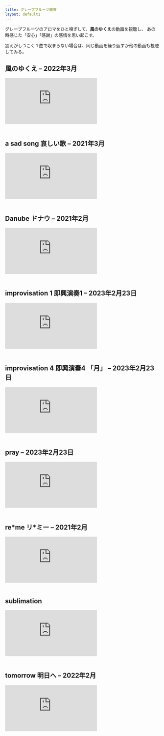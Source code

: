 ```yaml
---
title: グレープフルーツ鑑賞
layout: default1
---
```

グレープフルーツのアロマをひと嗅ぎして、**風のゆくえ**の動画を視聴し、
あの時感じた「安心」「感謝」の感情を思い起こす。

震えがしつこく 1 曲で収まらない場合は、同じ動画を繰り返すか他の動画も視聴してみる。

## 風のゆくえ – 2022年3月
<div class="video-container">
  <iframe src="https://drive.google.com/file/d/1-vBXGA7fLq3gr8bx-Q31ftwxYUmhVIGp/preview" frameborder="0" allowfullscreen allow="autoplay"></iframe>
</div>
<br/>

## a sad song 哀しい歌 – 2021年3月
<div class="video-container">
  <iframe src="https://drive.google.com/file/d/1iqVnI22U-xjb6iTyHhO4E5MkTdUGeGAz/preview" frameborder="0" allowfullscreen allow="autoplay"></iframe>
</div>
<br/>

## Danube ドナウ – 2021年2月
<div class="video-container">
  <iframe src="https://drive.google.com/file/d/10munRuj-H5qpfzXtCV2qM_gWh9wxOKTx/preview" frameborder="0" allowfullscreen allow="autoplay"></iframe>
</div>
<br/>

## improvisation 1 即興演奏1 – 2023年2月23日
<div class="video-container">
  <iframe src="https://drive.google.com/file/d/17fjWrmhMHyRYHVoqwOQyuSErpg99_WqO/preview" frameborder="0" allowfullscreen allow="autoplay"></iframe>
</div>
<br/>

## improvisation 4 即興演奏4 「月」 – 2023年2月23日
<div class="video-container">
  <iframe src="https://drive.google.com/file/d/1rLmlbKd3VKK3wO2lzxM5hekNbfQ0BxMY/preview" frameborder="0" allowfullscreen allow="autoplay"></iframe>
</div>
<br/>

## pray – 2023年2月23日
<div class="video-container">
  <iframe src="https://drive.google.com/file/d/1mHNjzOLaaHPipTb4O2Z1sDUkq3-RJiOQ/preview" frameborder="0" allowfullscreen allow="autoplay"></iframe>
</div>
<br/>

## re\*me リ\*ミー – 2021年2月
<div class="video-container">
  <iframe src="https://drive.google.com/file/d/1FrkMRiMPdev2Wbw-9JK3Oj2udJhHlGYn/preview" frameborder="0" allowfullscreen allow="autoplay"></iframe>
</div>
<br/>

## sublimation
<div class="video-container">
  <iframe src="https://drive.google.com/file/d/1vFtcFb2ONkhzkNnbaeWaxvU_19k5Xx4H/preview" frameborder="0" allowfullscreen allow="autoplay"></iframe>
</div>
<br/>

## tomorrow 明日へ – 2022年2月
<div class="video-container">
  <iframe src="https://drive.google.com/file/d/1ghHMMdmGq5LrhcR7kbmCc47ebX0whulu/preview" frameborder="0" allowfullscreen allow="autoplay"></iframe>
</div>
